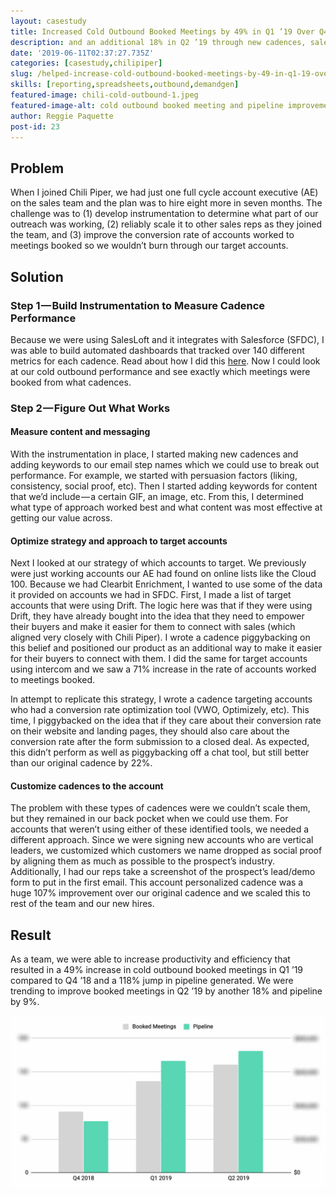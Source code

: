 ```yaml
---
layout: casestudy
title: Increased Cold Outbound Booked Meetings by 49% in Q1 ’19 Over Q4 ‘18
description: and an additional 18% in Q2 ’19 through new cadences, sales analysis, and strategy.
date: '2019-06-11T02:37:27.735Z'
categories: [casestudy,chilipiper]
slug: /helped-increase-cold-outbound-booked-meetings-by-49-in-q1-19-over-q4-18
skills: [reporting,spreadsheets,outbound,demandgen]
featured-image: chili-cold-outbound-1.jpeg
featured-image-alt: cold outbound booked meeting and pipeline improvement
author: Reggie Paquette
post-id: 23
---
```


## Problem

When I joined Chili Piper, we had just one full cycle account executive (AE) on the sales team and the plan was to hire eight more in seven months. The challenge was to (1) develop instrumentation to determine what part of our outreach was working, (2) reliably scale it to other sales reps as they joined the team, and (3) improve the conversion rate of accounts worked to meetings booked so we wouldn’t burn through our target accounts.

## Solution

### Step 1 — Build Instrumentation to Measure Cadence Performance

Because we were using SalesLoft and it integrates with Salesforce (SFDC), I was able to build automated dashboards that tracked over 140 different metrics for each cadence. Read about how I did this [here](/automating-salesloft-cadence-metrics-into-google-sheets). Now I could look at our cold outbound performance and see exactly which meetings were booked from what cadences.

### Step 2 — Figure Out What Works

#### Measure content and messaging

With the instrumentation in place, I started making new cadences and adding keywords to our email step names which we could use to break out performance. For example, we started with persuasion factors (liking, consistency, social proof, etc). Then I started adding keywords for content that we’d include — a certain GIF, an image, etc. From this, I determined what type of approach worked best and what content was most effective at getting our value across.

#### Optimize strategy and approach to target accounts

Next I looked at our strategy of which accounts to target. We previously were just working accounts our AE had found on online lists like the Cloud 100. Because we had Clearbit Enrichment, I wanted to use some of the data it provided on accounts we had in SFDC. First, I made a list of target accounts that were using Drift. The logic here was that if they were using Drift, they have already bought into the idea that they need to empower their buyers and make it easier for them to connect with sales (which aligned very closely with Chili Piper). I wrote a cadence piggybacking on this belief and positioned our product as an additional way to make it easier for their buyers to connect with them. I did the same for target accounts using intercom and we saw a 71% increase in the rate of accounts worked to meetings booked.

In attempt to replicate this strategy, I wrote a cadence targeting accounts who had a conversion rate optimization tool (VWO, Optimizely, etc). This time, I piggybacked on the idea that if they care about their conversion rate on their website and landing pages, they should also care about the conversion rate after the form submission to a closed deal. As expected, this didn’t perform as well as piggybacking off a chat tool, but still better than our original cadence by 22%.

#### Customize cadences to the account

The problem with these types of cadences were we couldn’t scale them, but they remained in our back pocket when we could use them. For accounts that weren’t using either of these identified tools, we needed a different approach. Since we were signing new accounts who are vertical leaders, we customized which customers we name dropped as social proof by aligning them as much as possible to the prospect’s industry. Additionally, I had our reps take a screenshot of the prospect’s lead/demo form to put in the first email. This account personalized cadence was a huge 107% improvement over our original cadence and we scaled this to rest of the team and our new hires.

## Result

As a team, we were able to increase productivity and efficiency that resulted in a 49% increase in cold outbound booked meetings in Q1 ’19 compared to Q4 ’18 and a 118% jump in pipeline generated. We were trending to improve booked meetings in Q2 ’19 by another 18% and pipeline by 9%.

![cold outbound booked meeting and pipeline improvement](/assets/images/chili-cold-outbound-1.jpeg)